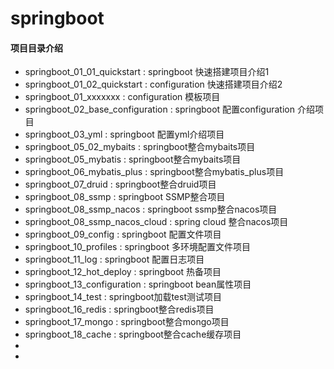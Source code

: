 # springboot

#### 项目目录介绍
- springboot_01_01_quickstart : springboot 快速搭建项目介绍1
- springboot_01_02_quickstart : configuration 快速搭建项目介绍2
- springboot_01_xxxxxxx : configuration 模板项目
- springboot_02_base_configuration : springboot 配置configuration 介绍项目
- springboot_03_yml : springboot 配置yml介绍项目
- springboot_05_02_mybaits : springboot整合mybaits项目
- springboot_05_mybatis : springboot整合mybaits项目
- springboot_06_mybatis_plus : springboot整合mybatis_plus项目
- springboot_07_druid : springboot整合druid项目
- springboot_08_ssmp : springboot SSMP整合项目
- springboot_08_ssmp_nacos :  springboot ssmp整合nacos项目
- springboot_08_ssmp_nacos_cloud : spring cloud 整合nacos项目
- springboot_09_config : springboot 配置文件项目
- springboot_10_profiles : springboot 多环境配置文件项目
- springboot_11_log : springboot 配置日志项目
- springboot_12_hot_deploy : springboot 热备项目
- springboot_13_configuration : springboot bean属性项目
- springboot_14_test : springboot加载test测试项目
- springboot_16_redis : springboot整合redis项目
- springboot_17_mongo : springboot整合mongo项目
- springboot_18_cache : springboot整合cache缓存项目
- 
- 